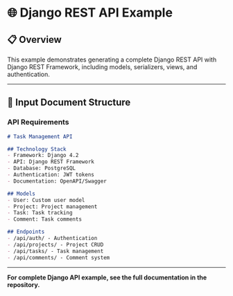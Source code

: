 # 🌐 Django REST API Example

## 📋 **Overview**

This example demonstrates generating a complete Django REST API with Django REST Framework, including models, serializers, views, and authentication.

---

## 📝 **Input Document Structure**

### **API Requirements**

```markdown
# Task Management API

## Technology Stack
- Framework: Django 4.2
- API: Django REST Framework
- Database: PostgreSQL
- Authentication: JWT tokens
- Documentation: OpenAPI/Swagger

## Models
- User: Custom user model
- Project: Project management
- Task: Task tracking
- Comment: Task comments

## Endpoints
- /api/auth/ - Authentication
- /api/projects/ - Project CRUD
- /api/tasks/ - Task management
- /api/comments/ - Comment system
```

---

**For complete Django API example, see the full documentation in the repository.**